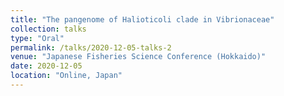 ```yaml
---
title: "The pangenome of Halioticoli clade in Vibrionaceae"
collection: talks
type: "Oral"
permalink: /talks/2020-12-05-talks-2
venue: "Japanese Fisheries Science Conference (Hokkaido)"
date: 2020-12-05
location: "Online, Japan"
---
```

